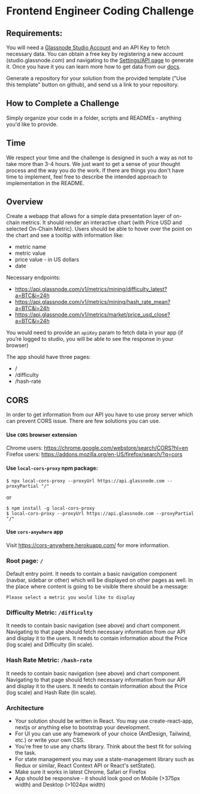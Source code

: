 # Frontend Engineer Coding Challenge

## Requirements:

You will need a [Glassnode Studio Account](https://studio.glassnode.com/) and an API Key to fetch necessary data. You 
can obtain a free key by registering a new account (studio.glassnode.com) and navigating to the 
[Settings/API page](https://studio.glassnode.com/settings/api) to generate it. Once you have it you can learn more how 
to get data from our [docs](https://docs.glassnode.com/general-info/api-key).

Generate a repository for your solution from the provided template ("Use this template" button on github), and send us 
a link to your repository.

## How to Complete a Challenge

Simply organize your code in a folder, scripts and READMEs - anything you'd like to provide. 

## Time

We respect your time and the challenge is designed in such a way as not to take more than 3-4 hours. We just want to 
get a sense of your thought process and the way you do the work. If there are things you don't have time to implement, 
feel free to describe the intended approach to implementation in the README.

## Overview

Create a webapp that allows for a simple data presentation layer of on-chain metrics. It should render an interactive 
chart (with Price USD and selected On-Chain Metric). Users should be able to hover over the point on the chart and see 
a tooltip with information like:
- metric name
- metric value
- price value - in US dollars 
- date

Necessary endpoints:
- https://api.glassnode.com/v1/metrics/mining/difficulty_latest?a=BTC&i=24h
- https://api.glassnode.com/v1/metrics/mining/hash_rate_mean?a=BTC&i=24h
- https://api.glassnode.com/v1/metrics/market/price_usd_close?a=BTC&i=24h

You would need to provide an `apiKey` param to fetch data in your app (if you’re logged to studio, you will be able to 
see the response in your browser)

The app should have three pages:
- /
- /difficulty
- /hash-rate


## CORS

In order to get information from our API you have to use proxy server which can prevent CORS issue. There are few 
solutions you can use.

#### Use `CORS` browser extension

Chrome users: https://chrome.google.com/webstore/search/CORS?hl=en
Firefox users: https://addons.mozilla.org/en-US/firefox/search/?q=cors

#### Use `local-cors-proxy` npm package:

```
$ npx local-cors-proxy --proxyUrl https://api.glassnode.com --proxyPartial "/"
```
or
```
$ npm install -g local-cors-proxy
$ local-cors-proxy --proxyUrl https://api.glassnode.com --proxyPartial "/"
```

#### Use `cors-anywhere` app

Visit https://cors-anywhere.herokuapp.com/ for more information.


### Root page: `/`
Default entry point. It needs to contain a basic navigation component (navbar, sidebar or other) which will be displayed 
on other pages as well. In the place where content is going to be visible there should be a message:

```
Please select a metric you would like to display
```

### Difficulty Metric: `/difficulty`

It needs to contain basic navigation (see above) and chart component. Navigating to that page should fetch necessary 
information from our API and display it to the users. It needs to contain information about the Price (log scale) and 
Difficulty (lin scale).

### Hash Rate Metric: `/hash-rate`

It needs to contain basic navigation (see above) and chart component. Navigating to that page should fetch necessary 
information from our API and display it to the users. It needs to contain information about the Price (log scale) and 
Hash Rate (lin scale).

### Architecture

- Your solution should be written in React. You may use create-react-app, nextjs or anything else to bootstrap your development.
- For UI you can use any framework of your choice (AntDesign, Tailwind, etc.) or write your own CSS.
- You're free to use any charts library. Think about the best fit for solving the task.
- For state management you may use a state-management library such as Redux or similar, React Context API or React's setState().
- Make sure it works in latest Chrome, Safari or Firefox
- App should be responsive - it should look good on Mobile (>375px width) and Desktop (>1024px width)
